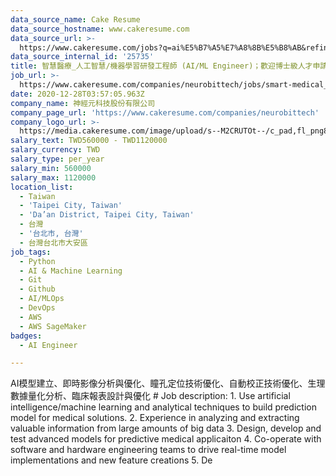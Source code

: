 ```yaml
---
data_source_name: Cake Resume
data_source_hostname: www.cakeresume.com
data_source_url: >-
  https://www.cakeresume.com/jobs?q=ai%E5%B7%A5%E7%A8%8B%E5%B8%AB&refinementList%5Blang_[…]y_type%5D=per_year&range%5Bsalary_range%5D%5Bmin%5D=1000000
data_source_internal_id: '25735'
title: 智慧醫療_人工智慧/機器學習研發工程師 (AI/ML Engineer)；歡迎博士級人才申請加入產博後計畫。
job_url: >-
  https://www.cakeresume.com/companies/neurobittech/jobs/smart-medical_algorithm-engineer-biomedical-signal
date: 2020-12-28T03:57:05.963Z
company_name: 神經元科技股份有限公司
company_page_url: 'https://www.cakeresume.com/companies/neurobittech'
company_logo_url: >-
  https://media.cakeresume.com/image/upload/s--M2CRUTOt--/c_pad,fl_png8,h_200,w_200/v1629450417/xllbss6xhjiy06njzsom.png
salary_text: TWD560000 - TWD1120000
salary_currency: TWD
salary_type: per_year
salary_min: 560000
salary_max: 1120000
location_list:
  - Taiwan
  - 'Taipei City, Taiwan'
  - 'Da’an District, Taipei City, Taiwan'
  - 台灣
  - '台北市, 台灣'
  - 台灣台北市大安區
job_tags:
  - Python
  - AI & Machine Learning
  - Git
  - Github
  - AI/MLOps
  - DevOps
  - AWS
  - AWS SageMaker
badges:
  - AI Engineer

---
```


AI模型建立、即時影像分析與優化、瞳孔定位技術優化、自動校正技術優化、生理數據量化分析、臨床報表設計與優化 # Job description: 1. Use artificial intelligence/machine learning and analytical techniques to build prediction model for medical solutions. 2. Experience in analyzing and extracting valuable information from large amounts of big data 3. Design, develop and test advanced models for predictive medical applicaiton 4. Co-operate with software and hardware engineering teams to drive real-time model implementations and new feature creations 5. De